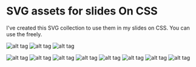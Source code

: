 # SVG assets for slides On CSS

I've created this SVG collection to use them in my slides on CSS. 
You can use the freely. 

![alt tag](https://github.com/nabaroa/SVGassetsForSlidesOnCSS/blob/master/png/CSS_timeline.png?raw=true)
![alt tag](https://github.com/nabaroa/SVGassetsForSlidesOnCSS/blob/master/png/CSS_terms.png?raw=true)
![alt tag](https://github.com/nabaroa/SVGassetsForSlidesOnCSS/blob/master/png/CSS_selector.png?raw=true)

![alt tag](https://github.com/nabaroa/SVGassetsForSlidesOnCSS/blob/master/png/CSS_layout.png?raw=true)
![alt tag](https://github.com/nabaroa/SVGassetsForSlidesOnCSS/blob/master/png/CSS_flexbox.png?raw=true)
![alt tag](https://github.com/nabaroa/SVGassetsForSlidesOnCSS/blob/master/png/CSS_box_sizing.png?raw=true)
![alt tag](https://github.com/nabaroa/SVGassetsForSlidesOnCSS/blob/master/png/CSS_text_shadow.png?raw=true)
![alt tag](https://github.com/nabaroa/SVGassetsForSlidesOnCSS/blob/master/png/CSS_box_shadow.png?raw=true)
![alt tag](https://github.com/nabaroa/SVGassetsForSlidesOnCSS/blob/master/png/CSS_box_shadow.png?raw=true)
![alt tag](https://github.com/nabaroa/SVGassetsForSlidesOnCSS/blob/master/png/CSS_blending_backdrop.png?raw=true)
![alt tag](https://github.com/nabaroa/SVGassetsForSlidesOnCSS/blob/master/png/CSS_multi_column.png?raw=true)
